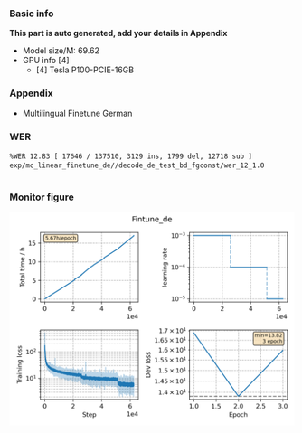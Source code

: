 ### Basic info

**This part is auto generated, add your details in Appendix**

* Model size/M: 69.62
* GPU info \[4\]
  * \[4\] Tesla P100-PCIE-16GB

### Appendix

* Multilingual Finetune German

### WER
```
%WER 12.83 [ 17646 / 137510, 3129 ins, 1799 del, 12718 sub ] exp/mc_linear_finetune_de//decode_de_test_bd_fgconst/wer_12_1.0
                                                                                                                                                                      
```

### Monitor figure
![monitor](./monitor.png)
